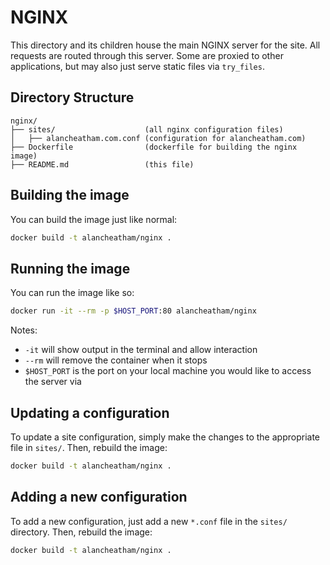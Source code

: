 NGINX
=====

This directory and its children house the main NGINX server
for the site. All requests are routed through this server.
Some are proxied to other applications, but may also just
serve static files via `try_files`.

Directory Structure
-------------------

```
nginx/
├── sites/                    (all nginx configuration files)
│   ├── alancheatham.com.conf (configuration for alancheatham.com)
├── Dockerfile                (dockerfile for building the nginx image)
├── README.md                 (this file)
```

Building the image
------------------

You can build the image just like normal:

```bash
docker build -t alancheatham/nginx .
```

Running the image
-----------------

You can run the image like so:

```bash
docker run -it --rm -p $HOST_PORT:80 alancheatham/nginx
```

Notes:

+ `-it` will show output in the terminal and allow interaction
+ `--rm` will remove the container when it stops
+ `$HOST_PORT` is the port on your local machine you would like to access the server via

Updating a configuration
------------------------

To update a site configuration, simply make the changes to the
appropriate file in `sites/`. Then, rebuild the image:

```bash
docker build -t alancheatham/nginx .
```

Adding a new configuration
--------------------------

To add a new configuration, just add a new `*.conf` file in the
`sites/` directory. Then, rebuild the image:

```bash
docker build -t alancheatham/nginx .
```
